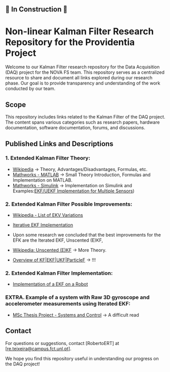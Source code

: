 ## 🚧 In Construction 🚧

# Non-linear Kalman Filter Research Repository for the Providentia Project

Welcome to our Kalman Filter research repository for the Data Acquisition (DAQ) project for the NOVA FS team. 
This repository serves as a centralized resource to share and document all links explored during our research phase. 
Our goal is to provide transparency and understanding of the work conducted by our team.

## Scope

This repository includes links related to the Kalman Filter of the DAQ project. 
The content spans various categories such as research papers, hardware documentation, software documentation, forums, and discussions.

## Published Links and Descriptions

### 1. Extended Kalman Filter Theory: 
- [Wikipedia](https://en.wikipedia.org/wiki/Extended_Kalman_filter) -> Theory, Advantages/Disadvantages, Formulas, etc.
- [Mathworks - MATLAB](https://www.mathworks.com/help/driving/ug/extended-kalman-filters.html) -> Small Theory Introduction, Formulas and Implementation on MATLAB.
- [Mathworks - Simulink](https://www.mathworks.com/help/control/ref/ekf_block.html) -> Implementation on Simulink and Examples:[EKF/UEKF Implementation for Multiple Sensors](https://www.mathworks.com/help/control/ug/multirate-nonlinear-state-estimation-in-simulink.html))

### 2. Extended Kalman Filter Possible Improvements:
- [Wikipedia - List of EKV Variations](https://en.wikipedia.org/wiki/Extended_Kalman_filter#Modifications)
- [Iterative EKF Implementation](https://www.mathworks.com/matlabcentral/fileexchange/42156-object-tracking-with-an-iterative-extended-kalman-filter-iekf)
- Upon some research we concluded that the best improvements for the EFK are the Iterated EKF, Unscented (E)KF,
- [Wikipedia: Unscented (E)KF](https://en.wikipedia.org/wiki/Kalman_filter#Unscented_Kalman_filter) -> More Theory.

- [Overview of KF|EKF|UKF|ParticleF](https://github.com/jameseoconnor/localisation-and-tracking-algorithms) -> !!!

### 2. Extended Kalman Filter Implementation:
- [Implementation of a EKF on a Robot](https://ieeexplore.ieee.org/document/9039855)

### EXTRA. Example of a system with Raw 3D gyroscope and accelerometer measurements using Iterated EKF:
- [MSc Thesis Project - Systems and Control](https://github.com/DaandeKanter/IEKF-OS_Algorithm/tree/main) -> A difficult read

## Contact

For questions or suggestions, contact [RobertoERT] at [re.teixeira@campus.fct.unl.pt].

We hope you find this repository useful in understanding our progress on the DAQ project!

